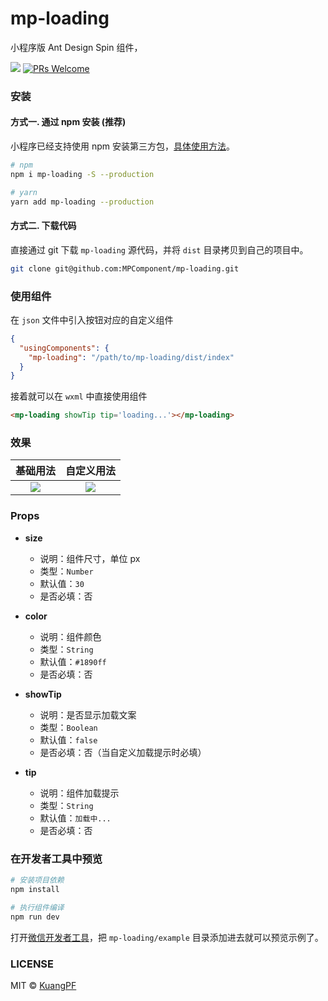 # mp-loading

小程序版 Ant Design Spin 组件，

![](https://img.shields.io/npm/v/mp-loading.svg?style=flat)
[![PRs Welcome](https://img.shields.io/badge/PRs-welcome-brightgreen.svg?style=flat)](http://makeapullrequest.com)


### 安装

#### 方式一. 通过 npm 安装 (推荐)

小程序已经支持使用 npm 安装第三方包，[具体使用方法](https://github.com/MPComponent/mp-loading/issues/1)。

``` bash
# npm
npm i mp-loading -S --production

# yarn
yarn add mp-loading --production
```

#### 方式二. 下载代码

直接通过 git 下载 `mp-loading` 源代码，并将 `dist` 目录拷贝到自己的项目中。

``` bash
git clone git@github.com:MPComponent/mp-loading.git
```

### 使用组件

在 `json` 文件中引入按钮对应的自定义组件
``` json
{
  "usingComponents": {
    "mp-loading": "/path/to/mp-loading/dist/index"
  }
}
```

接着就可以在 `wxml` 中直接使用组件

``` html
<mp-loading showTip tip='loading...'></mp-loading>
```

### 效果
基础用法            |  自定义用法
:-------------------------:|:-------------------------:
![](https://user-images.githubusercontent.com/20694238/61963699-c8fba600-affe-11e9-8ac8-937c18868fba.gif)  |  ![](https://user-images.githubusercontent.com/20694238/61962642-905acd00-affc-11e9-8628-0211d709a8d0.gif)

### Props

* **size**
  * 说明：组件尺寸，单位 px
  * 类型：`Number`
  * 默认值：`30`
  * 是否必填：否

* **color**
  * 说明：组件颜色
  * 类型：`String`
  * 默认值：`#1890ff`
  * 是否必填：否

* **showTip**
  * 说明：是否显示加载文案
  * 类型：`Boolean`
  * 默认值：`false`
  * 是否必填：否（当自定义加载提示时必填）

* **tip**
  * 说明：组件加载提示
  * 类型：`String`
  * 默认值：`加载中...`
  * 是否必填：否

### 在开发者工具中预览

``` bash
# 安装项目依赖
npm install

# 执行组件编译
npm run dev
```

打开[微信开发者工具](https://developers.weixin.qq.com/miniprogram/dev/devtools/download.html)，把 `mp-loading/example` 目录添加进去就可以预览示例了。

### LICENSE

MIT © [KuangPF](https://kuangpf.com/)